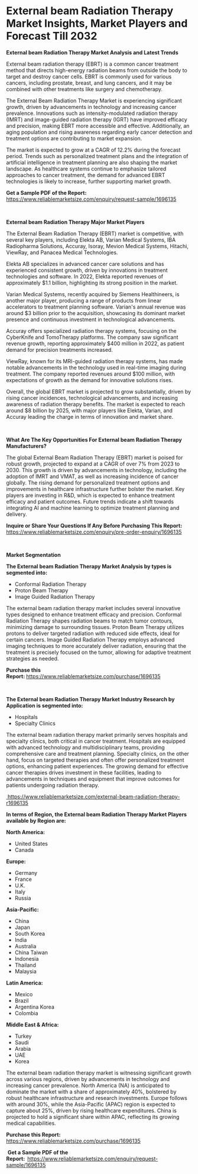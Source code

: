 <p><h1>External beam Radiation Therapy Market Insights, Market Players and Forecast Till 2032</h1></p><p><strong>External beam Radiation Therapy Market Analysis and Latest Trends</strong></p>
<p><p>External beam radiation therapy (EBRT) is a common cancer treatment method that directs high-energy radiation beams from outside the body to target and destroy cancer cells. EBRT is commonly used for various cancers, including prostate, breast, and lung cancers, and it may be combined with other treatments like surgery and chemotherapy.</p><p>The External Beam Radiation Therapy Market is experiencing significant growth, driven by advancements in technology and increasing cancer prevalence. Innovations such as intensity-modulated radiation therapy (IMRT) and image-guided radiation therapy (IGRT) have improved efficacy and precision, making EBRT more accessible and effective. Additionally, an aging population and rising awareness regarding early cancer detection and treatment options are contributing to market expansion.</p><p>The market is expected to grow at a CAGR of 12.2% during the forecast period. Trends such as personalized treatment plans and the integration of artificial intelligence in treatment planning are also shaping the market landscape. As healthcare systems continue to emphasize tailored approaches to cancer treatment, the demand for advanced EBRT technologies is likely to increase, further supporting market growth.</p></p>
<p><strong>Get a Sample PDF of the Report:&nbsp;</strong> <a href="https://www.reliablemarketsize.com/enquiry/request-sample/1696135?utm_campaign=2628&utm_medium=2&utm_source=Github&utm_content=ia&utm_term=13042025&utm_id=external-beam-radiation-therapy">https://www.reliablemarketsize.com/enquiry/request-sample/1696135</a></p>
<p>&nbsp;</p>
<p><strong>External beam Radiation Therapy Major Market Players</strong></p>
<p><p>The External Beam Radiation Therapy (EBRT) market is competitive, with several key players, including Elekta AB, Varian Medical Systems, IBA Radiopharma Solutions, Accuray, Isoray, Mevion Medical Systems, Hitachi, ViewRay, and Panacea Medical Technologies. </p><p>Elekta AB specializes in advanced cancer care solutions and has experienced consistent growth, driven by innovations in treatment technologies and software. In 2022, Elekta reported revenues of approximately $1.1 billion, highlighting its strong position in the market.</p><p>Varian Medical Systems, recently acquired by Siemens Healthineers, is another major player, producing a range of products from linear accelerators to treatment planning software. Varian's annual revenue was around $3 billion prior to the acquisition, showcasing its dominant market presence and continuous investment in technological advancements.</p><p>Accuray offers specialized radiation therapy systems, focusing on the CyberKnife and TomoTherapy platforms. The company saw significant revenue growth, reporting approximately $400 million in 2022, as patient demand for precision treatments increased.</p><p>ViewRay, known for its MRI-guided radiation therapy systems, has made notable advancements in the technology used in real-time imaging during treatment. The company reported revenues around $100 million, with expectations of growth as the demand for innovative solutions rises.</p><p>Overall, the global EBRT market is projected to grow substantially, driven by rising cancer incidences, technological advancements, and increasing awareness of radiation therapy benefits. The market is expected to reach around $8 billion by 2025, with major players like Elekta, Varian, and Accuray leading the charge in terms of innovation and market share.</p></p>
<p>&nbsp;</p>
<p><strong>What Are The Key Opportunities For External beam Radiation Therapy Manufacturers?</strong></p>
<p><p>The global External Beam Radiation Therapy (EBRT) market is poised for robust growth, projected to expand at a CAGR of over 7% from 2023 to 2030. This growth is driven by advancements in technology, including the adoption of IMRT and VMAT, as well as increasing incidence of cancer globally. The rising demand for personalized treatment options and improvements in healthcare infrastructure further bolster the market. Key players are investing in R&D, which is expected to enhance treatment efficacy and patient outcomes. Future trends indicate a shift towards integrating AI and machine learning to optimize treatment planning and delivery.</p></p>
<p><strong>Inquire or Share Your Questions If Any Before Purchasing This Report:</strong> <a href="https://www.reliablemarketsize.com/enquiry/pre-order-enquiry/1696135?utm_campaign=2628&utm_medium=2&utm_source=Github&utm_content=ia&utm_term=13042025&utm_id=external-beam-radiation-therapy">https://www.reliablemarketsize.com/enquiry/pre-order-enquiry/1696135</a></p>
<p>&nbsp;</p>
<p><strong>Market Segmentation</strong></p>
<p><strong>The External beam Radiation Therapy Market Analysis by types is segmented into:</strong></p>
<p><ul><li>Conformal Radiation Therapy</li><li>Proton Beam Therapy</li><li>Image Guided Radiation Therapy</li></ul></p>
<p><p>The external beam radiation therapy market includes several innovative types designed to enhance treatment efficacy and precision. Conformal Radiation Therapy shapes radiation beams to match tumor contours, minimizing damage to surrounding tissues. Proton Beam Therapy utilizes protons to deliver targeted radiation with reduced side effects, ideal for certain cancers. Image Guided Radiation Therapy employs advanced imaging techniques to more accurately deliver radiation, ensuring that the treatment is precisely focused on the tumor, allowing for adaptive treatment strategies as needed.</p></p>
<p><strong>Purchase this Report:&nbsp;</strong><a href="https://www.reliablemarketsize.com/purchase/1696135?utm_campaign=2628&utm_medium=2&utm_source=Github&utm_content=ia&utm_term=13042025&utm_id=external-beam-radiation-therapy">https://www.reliablemarketsize.com/purchase/1696135</a></p>
<p>&nbsp;</p>
<p><strong>The External beam Radiation Therapy Market Industry Research by Application is segmented into:</strong></p>
<p><ul><li>Hospitals</li><li>Specialty Clinics</li></ul></p>
<p><p>The external beam radiation therapy market primarily serves hospitals and specialty clinics, both critical in cancer treatment. Hospitals are equipped with advanced technology and multidisciplinary teams, providing comprehensive care and treatment planning. Specialty clinics, on the other hand, focus on targeted therapies and often offer personalized treatment options, enhancing patient experiences. The growing demand for effective cancer therapies drives investment in these facilities, leading to advancements in techniques and equipment that improve outcomes for patients undergoing radiation therapy.</p></p>
<p><a href="https://www.reliablemarketsize.com/external-beam-radiation-therapy-r1696135?utm_campaign=2628&utm_medium=2&utm_source=Github&utm_content=ia&utm_term=13042025&utm_id=external-beam-radiation-therapy">&nbsp;https://www.reliablemarketsize.com/external-beam-radiation-therapy-r1696135</a></p>
<p><strong>In terms of Region, the External beam Radiation Therapy Market Players available by Region are:</strong></p>
<p>
    <p> <strong> North America: </strong>
        <ul>
            <li>United States</li>
            <li>Canada</li>
        </ul>
        </p> 
    <p> <strong> Europe: </strong>
        <ul>
            <li>Germany</li>
            <li>France</li>
            <li>U.K.</li>
            <li>Italy</li>
            <li>Russia</li>
        </ul>
        </p> 
    <p> <strong> Asia-Pacific: </strong>
        <ul>
            <li>China</li>
            <li>Japan</li>
            <li>South Korea</li>
            <li>India</li>
            <li>Australia</li>
            <li>China Taiwan</li>
            <li>Indonesia</li>
            <li>Thailand</li>
            <li>Malaysia</li>
        </ul>
        </p> 
    <p> <strong> Latin America: </strong>
        <ul>
            <li>Mexico</li>
            <li>Brazil</li>
            <li>Argentina Korea</li>
            <li>Colombia</li>
        </ul>
        </p> 
    <p> <strong> Middle East & Africa: </strong>
        <ul>
            <li>Turkey</li>
            <li>Saudi</li>
            <li>Arabia</li>
            <li>UAE</li>
            <li>Korea</li>
        </ul>
    </p>
    </p>
<p><p>The external beam radiation therapy market is witnessing significant growth across various regions, driven by advancements in technology and increasing cancer prevalence. North America (NA) is anticipated to dominate the market with a share of approximately 40%, bolstered by robust healthcare infrastructure and research investments. Europe follows with around 30%, while the Asia-Pacific (APAC) region is expected to capture about 25%, driven by rising healthcare expenditures. China is projected to hold a significant share within APAC, reflecting its growing medical capabilities.</p></p>
<p><strong>Purchase this Report: </strong><a href="https://www.reliablemarketsize.com/purchase/1696135?utm_campaign=2628&utm_medium=2&utm_source=Github&utm_content=ia&utm_term=13042025&utm_id=external-beam-radiation-therapy">https://www.reliablemarketsize.com/purchase/1696135</a></p>
<p>&nbsp;<strong>Get a Sample PDF of the Report:&nbsp;&nbsp;</strong><a href="https://www.reliablemarketsize.com/enquiry/request-sample/1696135?utm_campaign=2628&utm_medium=2&utm_source=Github&utm_content=ia&utm_term=13042025&utm_id=external-beam-radiation-therapy">https://www.reliablemarketsize.com/enquiry/request-sample/1696135</a></p>
<p><strong></strong></p>
<p><p></p><p></p><p></p></p>